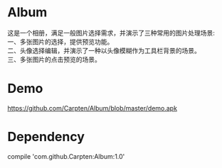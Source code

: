 # Album
这是一个相册，满足一般图片选择需求，并演示了三种常用的图片处理场景:
<br>一、多张图片的选择，提供预览功能。
<br>二、头像选择编辑，并演示了一种以头像模糊作为工具栏背景的场景。
<br>三、多张图片的点击预览的场景。

# Demo
https://github.com/Carpten/Album/blob/master/demo.apk

# Dependency
compile 'com.github.Carpten:Album:1.0'
